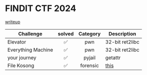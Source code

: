 # FINDIT CTF 2024

[writeup]()

| Challenge | solved | Category | Description | 
| --- | :---: | :---: | --- |
| Elevator | ✅ | pwn | 32-bit ret2libc |
| Everything Machine | ✅ | pwn | 32-bit ret2libc |
| your journey | ✅ | pyjail | getattr |
| File Kosong | ✅ | forensic | [this](https://ctf.samsongama.com/ctf/forensics/picoctf19-whitepages.html) |
